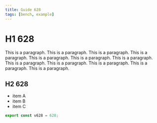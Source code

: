 ```yaml
---
title: Guide 628
tags: [bench, example]
---
```


# H1 628

This is a paragraph. This is a paragraph. This is a paragraph. This is a paragraph. This is a paragraph. This is a paragraph. This is a paragraph. This is a paragraph. This is a paragraph. This is a paragraph. This is a paragraph. This is a paragraph. 

## H2 628

- item A
- item B
- item C

```ts
export const v628 = 628;
```